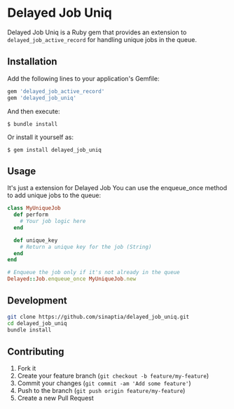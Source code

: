 # Delayed Job Uniq

Delayed Job Uniq is a Ruby gem that provides an extension to `delayed_job_active_record` for handling unique jobs in the queue.

## Installation

Add the following lines to your application's Gemfile:

```ruby
gem 'delayed_job_active_record'
gem 'delayed_job_uniq'
```

And then execute:

    $ bundle install

Or install it yourself as:

    $ gem install delayed_job_uniq

## Usage
It's just a extension for Delayed Job
You can use the enqueue_once method to add unique jobs to the queue:

```ruby
class MyUniqueJob
  def perform
    # Your job logic here
  end

  def unique_key
    # Return a unique key for the job (String)
  end
end

# Enqueue the job only if it's not already in the queue
Delayed::Job.enqueue_once MyUniqueJob.new
```

## Development

```bash
git clone https://github.com/sinaptia/delayed_job_uniq.git
cd delayed_job_uniq
bundle install
```

## Contributing

1. Fork it
2. Create your feature branch (`git checkout -b feature/my-feature`)
3. Commit your changes (`git commit -am 'Add some feature'`)
4. Push to the branch (`git push origin feature/my-feature`)
5. Create a new Pull Request
